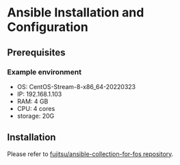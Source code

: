 # Ansible Installation and Configuration

## Prerequisites

### Example environment

- OS: CentOS-Stream-8-x86_64-20220323
- IP: 192.168.1.103
- RAM: 4 GB
- CPU: 4 cores
- storage: 20G

## Installation

Please refer to [fujitsu/ansible-collection-for-fos repository](https://github.com/fujitsu/ansible-collection-for-fos#installation).
